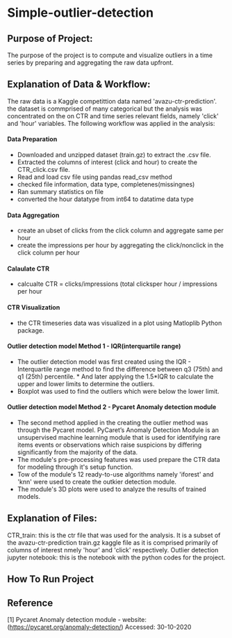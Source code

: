 # Simple-outlier-detection

## Purpose of Project: 
The purpose of the project is to compute and visualize outliers in a time series by preparing and aggregating the raw data upfront. 

## Explanation of Data & Workflow:
The raw data is a Kaggle competittion data named 'avazu-ctr-prediction'. the dataset is commprised of many categorical but the analysis was concentrated on the on CTR and time series relevant fields, namely 'click' and 'hour' variables. The following workflow was applied in the analysis:
####         Data Preparation
                            
   * Downloaded and unzipped dataset (train.gz) to extract the .csv file.
   * Extracted the columns of interest (click and hour) to create the CTR_click.csv file.
   * Read and load csv file using pandas read_csv method
   * checked file information, data type, completenes(missingnes)
   * Ran summary statistics on file
   * converted the hour datatype from int64 to datatime data type
####       Data Aggregation 
   * create an ubset of clicks from the click column and aggregate same per hour
   * create the impressions per hour by aggregating the click/nonclick in the click column per hour
####       Calaulate CTR
   * calcualte CTR = clicks/impressions (total clicksper hour / impressions per hour
####       CTR Visualization
   * the CTR timeseries data was visualized in a plot using Matloplib Python package. 
                            
####       Outlier detection model Method 1 - IQR(interquartile range)
   * The outlier detection model was first created using the IQR - Interquartile range method to find the difference between q3 (75th) and q1 (25th) percentile.          * And later applying the 1.5*IQR to calculate the upper and lower limits to determine the outliers. 
   * Boxplot was used to find the outliers which were below the lower limit. 
   
####       Outlier detection model Method 2 - Pycaret Anomaly detection module
   * The second method applied in the creating the outlier method was through the Pycaret model. PyCaret’s Anomaly Detection Module is an unsupervised machine learning      module that is used for identifying rare items events or observations which raise suspicions by differing significantly from the majority of the data. 
   * The module's pre-processing features was used prepare the CTR data for modeling through it's setup function. 
   * Tow of the module's 12 ready-to-use algorithms namely 'iforest' and 'knn' were used to create the outkier detection module.
   * The module's 3D plots were used to analyze the results of trained models.


## Explanation of Files:
CTR_train: this is the ctr file that was used for the analysis. It is a subset of the avazu-ctr-prediction train.gz kaggle file as it is comprised primarily of columns of interest nmely 'hour' and 'click' respectively.
Outlier detection jupyter notebook: this is the notebook with the python codes for the project.

## How To Run Project



## Reference
[1] Pycaret Anomaly detection module - website: (https://pycaret.org/anomaly-detection/)
 Accessed: 30-10-2020
